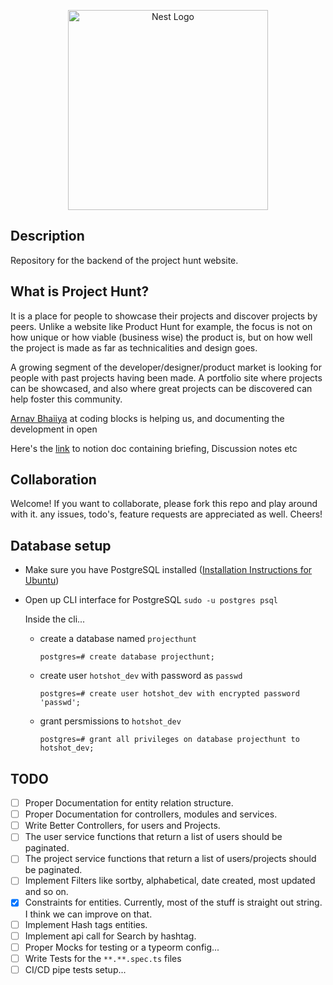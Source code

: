 <p align="center">
  <a href="http://nestjs.com/" target="blank"><img src="https://nestjs.com/img/logo_text.svg" width="320" alt="Nest Logo" /></a>
</p>

## Description

Repository for the backend of the project hunt website.

## What is Project Hunt?

It is a place for people to showcase their projects and discover projects by peers. Unlike a website like Product Hunt for example, the focus is not on how unique or how viable (business wise) the product is, but on how well the project is made as far as technicalities and design goes.

A growing segment of the developer/designer/product market is looking for people with past projects having been made. A portfolio site where projects can be showcased, and also where great projects can be discovered can help foster this community.

[Arnav Bhaiiya](https://github.com/championswimmer) at coding blocks is helping us, and documenting the development in open

Here's the [link](https://www.notion.so/myproject-page-f753fd0a6cb24ce19ff01e1d96d75af0) to notion doc containing briefing, Discussion notes etc

## Collaboration

Welcome! If you want to collaborate, please fork this repo and play around with it. any issues, todo's, feature requests are appreciated as well. Cheers!

## Database setup

- Make sure you have PostgreSQL installed ([Installation Instructions for Ubuntu](https://www.digitalocean.com/community/tutorials/how-to-install-and-use-postgresql-on-ubuntu-18-04))
- Open up CLI interface for PostgreSQL
  `sudo -u postgres psql`

  Inside the cli...

  - create a database named `projecthunt`

    `postgres=# create database projecthunt;`

  - create user `hotshot_dev` with password as `passwd`

    `postgres=# create user hotshot_dev with encrypted password 'passwd';`

  - grant persmissions to `hotshot_dev`

    `postgres=# grant all privileges on database projecthunt to hotshot_dev;`

## TODO

- [ ] Proper Documentation for entity relation structure.
- [ ] Proper Documentation for controllers, modules and services.
- [ ] Write Better Controllers, for users and Projects.
- [ ] The user service functions that return a list of users should be paginated.
- [ ] The project service functions that return a list of users/projects should be paginated.
- [ ] Implement Filters like sortby, alphabetical, date created, most updated and so on.
- [x] Constraints for entities. Currently, most of the stuff is straight out string. I think we can improve on that.
- [ ] Implement Hash tags entities.
- [ ] Implement api call for Search by hashtag.
- [ ] Proper Mocks for testing or a typeorm config...
- [ ] Write Tests for the `**.**.spec.ts` files
- [ ] CI/CD pipe tests setup...
